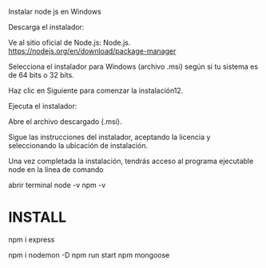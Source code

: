 Instalar node js en Windows

Descarga el instalador:

Ve al sitio oficial de Node.js: Node.js. https://nodejs.org/en/download/package-manager

Selecciona el instalador para Windows (archivo .msi) según si tu sistema es de 64 bits o 32 bits.

Haz clic en Siguiente para comenzar la instalación12.

Ejecuta el instalador:

Abre el archivo descargado (.msi).

Sigue las instrucciones del instalador, aceptando la licencia y seleccionando la ubicación de instalación.

Una vez completada la instalación, tendrás acceso al programa ejecutable node en la línea de comando


abrir terminal
node -v
npm -v

INSTALL
=======


npm i express

npm i nodemon -D
npm run start
npm  mongoose 
